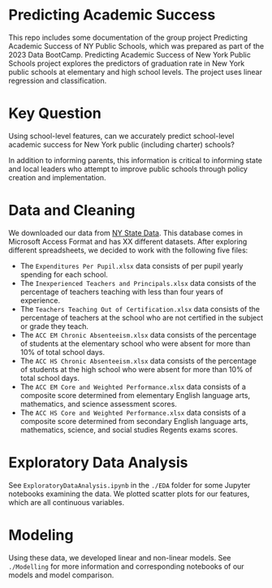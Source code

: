 # Predicting Academic Success

This repo includes some documentation of the group project Predicting Academic Success of NY Public Schools, which was prepared as part of the 2023 Data BootCamp. Predicting Academic Success of New York Public Schools project explores the predictors of graduation rate in New York public schools at elementary and high school levels. The project uses linear regression and classification.

# Key Question
Using school-level features, can we accurately predict school-level academic success for New York public (including charter) schools? 

In addition to informing parents, this information is critical to informing state and local leaders who attempt to improve public schools through policy creation and implementation.

# Data and Cleaning
We downloaded our data from [NY State Data](https://data.nysed.gov/downloads.php). This database comes in Microsoft Access Format and has XX different datasets. After exploring different spreadsheets, we decided to work with the following five files: 

* The ``Expenditures Per Pupil.xlsx`` data consists of per pupil yearly spending for each school.
* The ``Inexperienced Teachers and Principals.xlsx`` data consists of the percentage of teachers teaching with less than four years of experience. 
* The ``Teachers Teaching Out of Certification.xlsx`` data consists of the percentage of teachers at the school who are not certified in the subject or grade they teach.
* The ``ACC EM Chronic Absenteeism.xlsx`` data consists of the percentage of students at the elementary school who were absent for more than 10% of total school days.
* The ``ACC HS Chronic Absenteeism.xlsx`` data consists of the percentage of students at the high school who were absent for more than 10% of total school days.
* The ``ACC EM Core and Weighted Performance.xlsx`` data consists of a composite score determined from elementary English language arts, mathematics, and science assessment scores.
* The ``ACC HS Core and Weighted Performance.xlsx`` data consists of a composite score determined from secondary English language arts, mathematics, science, and social studies Regents exams scores.

# Exploratory Data Analysis
See ``ExploratoryDataAnalysis.ipynb`` in the ``./EDA`` folder for some Jupyter notebooks examining the data. We plotted scatter plots for our features, which are all continuous variables.

# Modeling
Using these data, we developed linear and non-linear models. See ``./Modelling`` for more information and corresponding notebooks of our models and model comparison.



 



